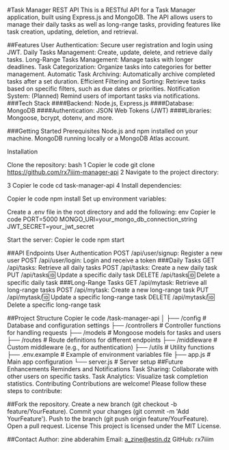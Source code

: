 #Task Manager REST API
This is a RESTful API for a Task Manager application, built using Express.js and MongoDB. The API allows users to manage their daily tasks as well as long-range tasks, providing features like task creation, updating, deletion, and retrieval.

##Features
User Authentication: Secure user registration and login using JWT.
Daily Tasks Management: Create, update, delete, and retrieve daily tasks.
Long-Range Tasks Management: Manage tasks with longer deadlines.
Task Categorization: Organize tasks into categories for better management.
Automatic Task Archiving: Automatically archive completed tasks after a set duration.
Efficient Filtering and Sorting: Retrieve tasks based on specific filters, such as due dates or priorities.
Notification System: (Planned) Remind users of important tasks via notifications.
###Tech Stack
####Backend:  Node.js, Express.js
####Database: MongoDB
####Authentication: JSON Web Tokens (JWT)
####Libraries: Mongoose, bcrypt, dotenv, and more.

###Getting Started
Prerequisites
Node.js and npm installed on your machine.
MongoDB running locally or a MongoDB Atlas account.

Installation

Clone the repository:
bash
1 Copier le code
git clone https://github.com/rx7iiim-manager-api
2 Navigate to the project directory:

3 Copier le code
cd task-manager-api
4 Install dependencies:

Copier le code
npm install
Set up environment variables:

Create a .env file in the root directory and add the following:
env
Copier le code
PORT=5000
MONGO_URI=your_mongo_db_connection_string
JWT_SECRET=your_jwt_secret

Start the server:
Copier le code
npm start


##API Endpoints
User Authentication
POST /api/user/signup: Register a new user
POST /api/user/login: Login and receive a token
###Daily Tasks
GET /api/tasks: Retrieve all daily tasks
POST /api/tasks: Create a new daily task
PUT /api/tasks:id: Update a specific daily task
DELETE /api/tasks:id: Delete a specific daily task
###Long-Range Tasks
GET /api/mytask: Retrieve all long-range tasks
POST /api/mytask: Create a new long-range task
PUT /api/mytask/:id: Update a specific long-range task
DELETE /api/mytask/:id: Delete a specific long-range task

##Project Structure
Copier le code
/task-manager-api
│
├── /config            # Database and configuration settings
├── /controllers       # Controller functions for handling requests
├── /models            # Mongoose models for tasks and users
├── /routes            # Route definitions for different endpoints
├── /middleware        # Custom middleware (e.g., for authentication)
├── /utils             # Utility functions
├── .env.example       # Example of environment variables file
├── app.js             # Main app configuration
└── server.js          # Server setup
##Future Enhancements
Reminders and Notifications
Task Sharing: Collaborate with other users on specific tasks.
Task Analytics: Visualize task completion statistics.
Contributing
Contributions are welcome! Please follow these steps to contribute:

##Fork the repository.
Create a new branch (git checkout -b feature/YourFeature).
Commit your changes (git commit -m 'Add YourFeature').
Push to the branch (git push origin feature/YourFeature).
Open a pull request.
License
This project is licensed under the MIT License.

##Contact
Author: zine abderahim
Email: a_zine@estin.dz
GitHub: rx7iiim
